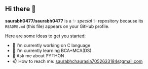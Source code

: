 ## Hi there 👋


**saurabh0477/saurabh0477** is a ✨ _special_ ✨ repository because its `README.md` (this file) appears on your GitHub profile.

Here are some ideas to get you started:

- 🔭 I’m currently working on C language
- 🌱 I’m currently learning BCA+MCA(DS)
- 💬 Ask me about PYTHON
- 📫 How to reach me: saurabhchaurasia7052633184@gmail.com
